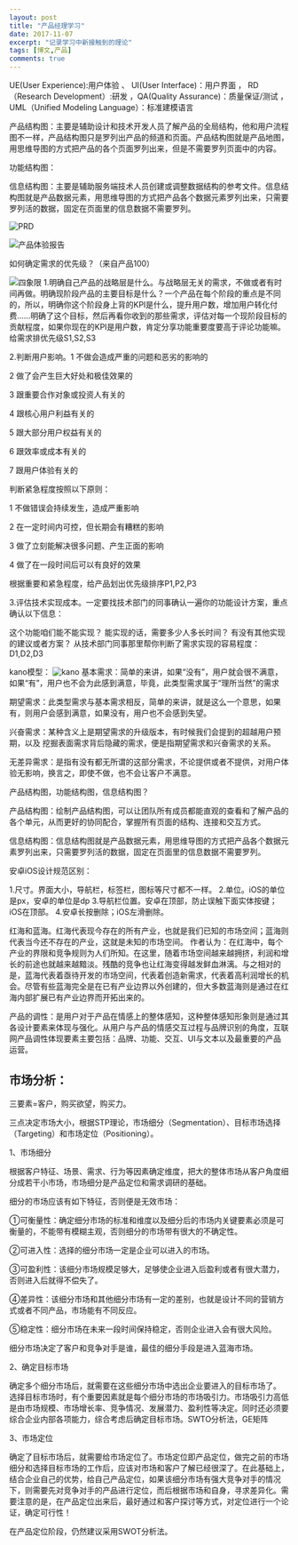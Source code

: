 ```yaml
---
layout: post
title: "产品经理学习"
date: 2017-11-07
excerpt: "记录学习中新接触到的理论"
tags: [博文,产品]
comments: true
---
```


UE(User Experience):用户体验  、  UI(User Interface)：用户界面  ，
RD（Research Development）:研发 ，QA(Quality Assurance)：质量保证/测试 ，UML（Unified Modeling Language）：标准建模语言

产品结构图：主要是辅助设计和技术开发人员了解产品的全局结构，他和用户流程图不一样，产品结构图只是罗列出产品的频道和页面。产品结构图就是产品地图，用思维导图的方式把产品的各个页面罗列出来，但是不需要罗列页面中的内容。

功能结构图：

信息结构图：主要是辅助服务端技术人员创建或调整数据结构的参考文件。信息结构图就是产品数据元素，用思维导图的方式把产品各个数据元素罗列出来，只需要罗列活的数据，固定在页面里的信息数据不需要罗列。

![PRD](../assets/img/post-img/PM/PRD产品需求文档.jpg)

![产品体验报告](../assets/img/post-img/PM/产品体验报告.jpg)

如何确定需求的优先级？（来自产品100）

![四象限](../assets/img/post-img/PM/四象限.png)
1.明确自己产品的战略层是什么。与战略层无关的需求，不做或者有时间再做。明确现阶段产品的主要目标是什么？一个产品在每个阶段的重点是不同的，所以，明确你这个阶段身上背的KPI是什么，提升用户数，增加用户转化付费……明确了这个目标，然后再看你收到的那些需求，评估对每一个现阶段目标的贡献程度，如果你现在的KPI是用户数，肯定分享功能重要度要高于评论功能嘛。给需求排优先级S1,S2,S3

2.判断用户影响。1 不做会造成严重的问题和恶劣的影响的

2 做了会产生巨大好处和极佳效果的

3 跟重要合作对象或投资人有关的

4 跟核心用户利益有关的

5 跟大部分用户权益有关的

6 跟效率或成本有关的

7 跟用户体验有关的

判断紧急程度按照以下原则：

1 不做错误会持续发生，造成严重影响

2 在一定时间内可控，但长期会有糟糕的影响

3 做了立刻能解决很多问题、产生正面的影响

4 做了在一段时间后可以有良好的效果

根据重要和紧急程度，给产品划出优先级排序P1,P2,P3

3.评估技术实现成本。一定要找技术部门的同事确认一遍你的功能设计方案，重点确认以下信息：

这个功能咱们能不能实现？
能实现的话，需要多少人多长时间？
有没有其他实现的建议或者方案？
从技术部门同事那里帮你判断了需求实现的容易程度：D1,D2,D3

kano模型：
![kano](../assets/img/post-img/PM/kano.png)
基本需求：简单的来讲，如果“没有”，用户就会很不满意，如果“有”，用户也不会为此感到满意，毕竟，此类型需求属于“理所当然”的需求

期望需求：此类型需求与基本需求相反，简单的来讲，就是这么一个意思，如果有，则用户会感到满意，如果没有，用户也不会感到失望。

兴奋需求：某种含义上是期望需求的升级版本，有时候我们会提到的超越用户预期，以及 挖掘表面需求背后隐藏的需求，便是指期望需求和兴奋需求的关系。

无差异需求：是指有没有都无所谓的这部分需求，不论提供或者不提供，对用户体验无影响，换言之，即使不做，也不会让客户不满意。

产品结构图，功能结构图，信息结构图？

产品结构图：绘制产品结构图，可以让团队所有成员都能直观的查看和了解产品的各个单元，从而更好的协同配合，掌握所有页面的结构、连接和交互方式。

信息结构图：信息结构图就是产品数据元素，用思维导图的方式把产品各个数据元素罗列出来，只需要罗列活的数据，固定在页面里的信息数据不需要罗列。

安卓iOS设计规范区别：

1.尺寸。界面大小，导航栏，标签栏，图标等尺寸都不一样。
2.单位。iOS的单位是px，安卓的单位是dp
3.导航栏位置。安卓在顶部，防止误触下面实体按键；iOS在顶部。
4.安卓长按删除；iOS左滑删除。

红海和蓝海。红海代表现今存在的所有产业，也就是我们已知的市场空间；蓝海则代表当今还不存在的产业，这就是未知的市场空间。
作者认为：在红海中，每个产业的界限和竞争规则为人们所知。在这里，随着市场空间越来越拥挤，利润和增长的前途也就越来越黯淡。残酷的竞争也让红海变得越发鲜血淋漓。与之相对的是，蓝海代表着亟待开发的市场空间，代表着创造新需求，代表着高利润增长的机会。尽管有些蓝海完全是在已有产业边界以外创建的，但大多数蓝海则是通过在红海内部扩展已有产业边界而开拓出来的。 

产品的调性：是用户对于产品在情感上的整体感知，这种整体感知形象则是通过其各设计要素来体现与强化。从用户与产品的情感交互过程与品牌识别的角度，互联网产品调性体现要素主要包括：品牌、功能、交互、UI与文本以及最重要的产品运营。

## 市场分析：
三要素=客户，购买欲望，购买力。

三点决定市场大小，根据STP理论，市场细分（Segmentation）、目标市场选择（Targeting）和市场定位（Positioning）。

1、市场细分

根据客户特征、场景、需求、行为等因素确定维度，把大的整体市场从客户角度细分成若干小市场，市场细分是产品定位和需求调研的基础。

细分的市场应该有如下特征，否则便是无效市场：

①可衡量性：确定细分市场的标准和维度以及细分后的市场内关键要素必须是可衡量的，不能带有模糊主观，否则细分的市场带有很大的不确定性。

②可进入性：选择的细分市场一定是企业可以进入的市场。

③可盈利性：该细分市场规模足够大，足够使企业进入后盈利或者有很大潜力，否则进入后就得不偿失了。

④差异性：该细分市场和其他细分市场有一定的差别，也就是设计不同的营销方式或者不同产品，市场能有不同反应。

⑤稳定性：细分市场在未来一段时间保持稳定，否则企业进入会有很大风险。

细分市场决定了客户和竞争对手是谁，最佳的细分手段是进入蓝海市场。

2、确定目标市场

确定多个细分市场后，就需要在这些细分市场中选出企业要进入的目标市场了。
选择目标市场时，有个重要因素就是每个细分市场的市场吸引力。市场吸引力高低是由市场规模、市场增长率、竞争情况、发展潜力、盈利性等决定。同时还必须要综合企业内部各项能力，综合考虑后确定目标市场。SWTO分析法，GE矩阵

3、市场定位

确定了目标市场后，就需要给市场定位了。市场定位即产品定位，做完之前的市场细分和选择目标市场的工作后，应该对市场和客户了解已经很深了。在此基础上，结合企业自己的优势，给自己产品定位，如果该细分市场有强大竞争对手的情况下，则需要先对竞争对手的产品进行定位，而后根据市场和自身，寻求差异化。需要注意的是，在产品定位出来后，最好通过和客户探讨等方式，对定位进行一个论证，确定可行性！

在产品定位阶段，仍然建议采用SWOT分析法。













